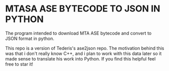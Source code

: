 # MTASA ASE BYTECODE TO JSON IN PYTHON
The program intended to download MTA ASE bytecode and convert to JSON format in python.

This repo is a version of Tederis's ase2json repo. The motivation behind this was that i don't really know C++, and i plan to work with this data later so it made sense to translate his work into Python.
If you find this helpful feel free to star it!
